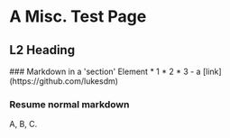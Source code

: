 # A Misc. Test Page

## L2 Heading

<section markdown="1">
### Markdown in a 'section' Element
* 1
* 2
* 3 - a [link](https://github.com/lukesdm)
</section>

### Resume normal markdown
A, B, C.
